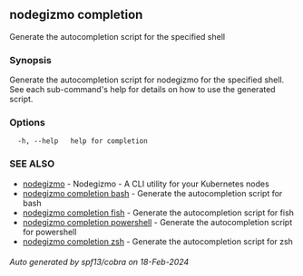 ## nodegizmo completion

Generate the autocompletion script for the specified shell

### Synopsis

Generate the autocompletion script for nodegizmo for the specified shell.
See each sub-command's help for details on how to use the generated script.


### Options

```
  -h, --help   help for completion
```

### SEE ALSO

* [nodegizmo](nodegizmo.md)	 - Nodegizmo - A CLI utility for your Kubernetes nodes
* [nodegizmo completion bash](nodegizmo_completion_bash.md)	 - Generate the autocompletion script for bash
* [nodegizmo completion fish](nodegizmo_completion_fish.md)	 - Generate the autocompletion script for fish
* [nodegizmo completion powershell](nodegizmo_completion_powershell.md)	 - Generate the autocompletion script for powershell
* [nodegizmo completion zsh](nodegizmo_completion_zsh.md)	 - Generate the autocompletion script for zsh

###### Auto generated by spf13/cobra on 18-Feb-2024
